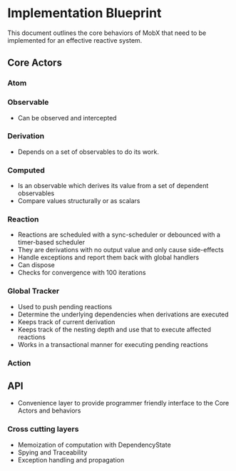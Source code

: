 # Implementation Blueprint

This document outlines the core behaviors of MobX that need to be implemented for an effective reactive system.

## Core Actors

### Atom

### Observable<T>

- Can be observed and intercepted

### Derivation

- Depends on a set of observables to do its work.

### Computed<T>

- Is an observable which derives its value from a set of dependent observables
- Compare values structurally or as scalars

### Reaction

- Reactions are scheduled with a sync-scheduler or debounced with a timer-based scheduler
- They are derivations with no output value and only cause side-effects
- Handle exceptions and report them back with global handlers
- Can dispose
- Checks for convergence with 100 iterations

### Global Tracker

- Used to push pending reactions
- Determine the underlying dependencies when derivations are executed
- Keeps track of current derivation
- Keeps track of the nesting depth and use that to execute affected reactions
- Works in a transactional manner for executing pending reactions

### Action

## API

- Convenience layer to provide programmer friendly interface to the Core Actors and behaviors

### Cross cutting layers

- Memoization of computation with DependencyState
- Spying and Traceability
- Exception handling and propagation
